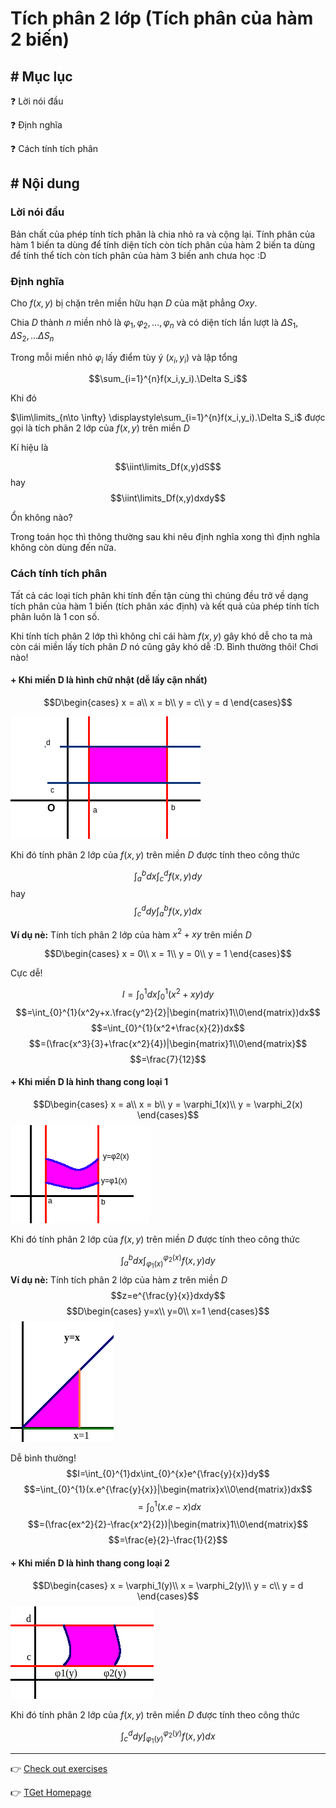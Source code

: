 # Tích phân 2 lớp (Tích phân của hàm 2 biến)
## # Mục lục
:question: Lời nói đầu

:question: Định nghĩa

:question: Cách tính tích phân

## # Nội dung
### Lời nói đầu
Bản chất của phép tính tích phân là chia nhỏ ra và cộng lại. Tính phân của hàm 1 biến ta dùng để tính diện tích còn tích phân của hàm 2 biến ta dùng để tính thể tích còn tích phân của hàm 3 biến anh chưa học :D

### Định nghĩa
Cho $f(x,y)$ bị chặn trên miền hữu hạn $D$ của mặt phẳng $Oxy$.

Chia $D$ thành $n$ miền nhỏ là $\varphi_1,\varphi_2,...,\varphi_n$ và có diện tích lần lượt là $\Delta S_1,\Delta S_2,...\Delta S_n$

Trong mỗi miền nhỏ $\varphi_i$ lấy điểm tùy ý $(x_i,y_i)$ và lập tổng

$$\sum_{i=1}^{n}f(x_i,y_i).\Delta S_i$$

Khi đó

$\lim\limits_{n\to \infty} \displaystyle\sum_{i=1}^{n}f(x_i,y_i).\Delta S_i$ được gọi là tích phân 2 lớp của $f(x,y)$ trên miền $D$

Kí hiệu là

$$\iint\limits_Df(x,y)dS$$
hay 
$$\iint\limits_Df(x,y)dxdy$$

Ổn không nào?

Trong toán học thì thông thường sau khi nêu định nghĩa xong thì định nghĩa không còn dùng đến nữa.

### Cách tính tích phân
Tất cả các loại tích phân khi tính đến tận cùng thì chúng đều trở về dạng tích phân của hàm 1 biến (tích phân xác định) và kết quả của phép tính tích phân luôn là 1 con số.

Khi tính tích phân 2 lớp thì không chỉ cái hàm $f(x,y)$ gây khó dễ cho ta mà còn cái miền lấy tích phân $D$ nó cũng gây khó dễ :D. Bình thường thôi! Chơi nào!

#### + Khi miền D là hình chữ nhật (dễ lấy cận nhất)

$$D\begin{cases}
x = a\\
x = b\\
y = c\\
y = d
\end{cases}$$

![](Graph/integral_rectangle_style.png)

Khi đó tính phân 2 lớp của $f(x,y)$ trên miền $D$ được tính theo công thức

$$\int_{a}^{b}dx\int_{c}^{d}f(x,y)dy$$
hay
$$\int_{c}^{d}dy\int_{a}^{b}f(x,y)dx$$

**Ví dụ nè:** Tính tích phân 2 lớp của hàm $x^2+xy$ trên miền $D$

$$D\begin{cases}
x = 0\\
x = 1\\
y = 0\\
y = 1
\end{cases}$$

Cực dễ!

$$I=\int_{0}^{1}dx\int_{0}^{1}(x^2+xy)dy$$
$$=\int_{0}^{1}(x^2y+x.\frac{y^2}{2}|\begin{matrix}1\\0\end{matrix})dx$$
$$=\int_{0}^{1}(x^2+\frac{x}{2})dx$$
$$=(\frac{x^3}{3}+\frac{x^2}{4})|\begin{matrix}1\\0\end{matrix}$$
$$=\frac{7}{12}$$

#### + Khi miền D là hình thang cong loại 1
$$D\begin{cases}
x = a\\
x = b\\
y = \varphi_1(x)\\
y = \varphi_2(x)
\end{cases}$$
![](Graph/integral_trapezoid_curves_type1.png)

Khi đó tính phân 2 lớp của $f(x,y)$ trên miền $D$ được tính theo công thức

$$\int_{a}^{b}dx\int_{\varphi_1(x)}^{\varphi_2(x)}f(x,y)dy$$
**Ví dụ nè:** Tính tích phân 2 lớp của hàm $z$ trên miền $D$
$$z=e^{\frac{y}{x}}dxdy$$
$$D\begin{cases}
y=x\\
y=0\\
x=1
\end{cases}$$
![](Graph/example_integral_trapezoid_curves_type1.png)

Dễ bình thường!
$$I=\int_{0}^{1}dx\int_{0}^{x}e^{\frac{y}{x}}dy$$
$$=\int_{0}^{1}(x.e^{\frac{y}{x}}|\begin{matrix}x\\0\end{matrix})dx$$
$$=\int_{0}^{1}(x.e-x)dx$$
$$=(\frac{ex^2}{2}-\frac{x^2}{2})|\begin{matrix}1\\0\end{matrix}$$
$$=\frac{e}{2}-\frac{1}{2}$$
#### + Khi miền D là hình thang cong loại 2
$$D\begin{cases}
x = \varphi_1(y)\\
x = \varphi_2(y)\\
y = c\\
y = d
\end{cases}$$
![](Graph/example_integral_trapezoid_curves_type2.png)

Khi đó tính phân 2 lớp của $f(x,y)$ trên miền $D$ được tính theo công thức

$$\int_{c}^{d}dy\int_{\varphi_1(y)}^{\varphi_2(y)}f(x,y)dx$$

___
:point_right: [Check out exercises](Calculus/A2/Exercises/function_2args_integral0)

:point_right: [TGet Homepage](/)
